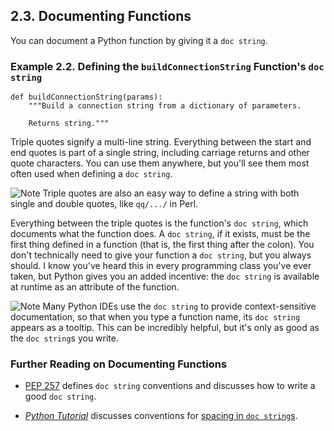

2.3. Documenting Functions
--------------------------

You can document a Python function by giving it a `doc string`.

### Example 2.2. Defining the `buildConnectionString` Function's `doc string`

    def buildConnectionString(params):
        """Build a connection string from a dictionary of parameters.

        Returns string."""

Triple quotes signify a multi-line string. Everything between the start
and end quotes is part of a single string, including carriage returns
and other quote characters. You can use them anywhere, but you'll see
them most often used when defining a `doc string`.


![Note](../images/note.png) 
Triple quotes are also an easy way to define a string with both single and double quotes, like `qq/.../` in Perl. 

Everything between the triple quotes is the function's `doc string`,
which documents what the function does. A `doc string`, if it exists,
must be the first thing defined in a function (that is, the first thing
after the colon). You don't technically need to give your function a
`doc string`, but you always should. I know you've heard this in every
programming class you've ever taken, but Python gives you an added
incentive: the `doc string` is available at runtime as an attribute of
the function.


![Note](../images/note.png) 
Many Python IDEs use the `doc string` to provide context-sensitive documentation, so that when you type a function name, its `doc string` appears as a tooltip. This can be incredibly helpful, but it's only as good as the `doc string`s you write. 

### Further Reading on Documenting Functions
-   [PEP 257](https://www.python.org/dev/peps/pep-0257/) defines
    `doc string` conventions and discusses how to write a good `doc string`.

-   [*Python Tutorial*](https://docs.python.org/2/tutorial/)
    discusses conventions for [spacing in
    `doc string`s](https://docs.python.org/2/tutorial/controlflow.html#documentation-strings).

  

